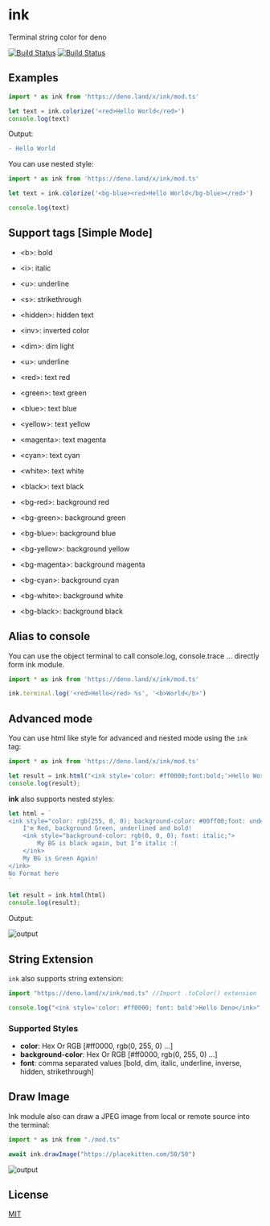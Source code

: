 # ink

Terminal string color for deno

[![Build Status](https://api.travis-ci.com/fakoua/ink.svg?branch=master)](https://travis-ci.com/fakoua/ink)
[![Build Status](https://github.com/fakoua/ink/workflows/CI/badge.svg?branch=master&event=push)](https://github.com/fakoua/ink/actions)

## Examples

```ts
import * as ink from 'https://deno.land/x/ink/mod.ts'

let text = ink.colorize('<red>Hello World</red>')
console.log(text)
```

Output:

```diff
- Hello World
```

You can use nested style:

```ts
import * as ink from 'https://deno.land/x/ink/mod.ts'

let text = ink.colorize('<bg-blue><red>Hello World</bg-blue></red>')

console.log(text)
```

## Support tags [Simple Mode]

- &lt;b>: bold
- &lt;i>: italic
- &lt;u>: underline
- &lt;s>: strikethrough
- &lt;hidden>: hidden text
- &lt;inv>: inverted color
- &lt;dim>: dim light
- &lt;u>: underline

- &lt;red>: text red
- &lt;green>: text green
- &lt;blue>: text blue
- &lt;yellow>: text yellow
- &lt;magenta>: text magenta
- &lt;cyan>: text cyan
- &lt;white>: text white
- &lt;black>: text black

- &lt;bg-red>: background red
- &lt;bg-green>: background green
- &lt;bg-blue>: background blue
- &lt;bg-yellow>: background yellow
- &lt;bg-magenta>: background magenta
- &lt;bg-cyan>: background cyan
- &lt;bg-white>: background white
- &lt;bg-black>: background black

## Alias to console

You can use the object terminal to call console.log, console.trace ... directly form ink module.

```ts
import * as ink from 'https://deno.land/x/ink/mod.ts'

ink.terminal.log('<red>Hello</red> %s', '<b>World</b>')
```

## Advanced mode

You can use html like style for advanced and nested mode using the `ink` tag:

```ts
import * as ink from 'https://deno.land/x/ink/mod.ts'

let result = ink.html("<ink style='color: #ff0000;font:bold;'>Hello World</ink>")
console.log(result);
```

**ink** also supports nested styles:

```ts
let html = `
<ink style="color: rgb(255, 0, 0); background-color: #00ff00;font: underline, bold">
    I'm Red, background Green, underlined and bold! 
    <ink style="background-color: rgb(0, 0, 0); font: italic;">
        My BG is black again, but I'm italic :(
    </ink>
    My BG is Green Again!
</ink>
No Format here
`

let result = ink.html(html)
console.log(result);
```

Output:

![output](https://github.com/fakoua/ink/blob/master/forgit/img01.png)

## String Extension

`ink` also supports string extension:

```ts
import "https://deno.land/x/ink/mod.ts" //Import .toColor() extension

console.log("<ink style='color: #ff0000; font: bold'>Hello Deno</ink>".toColor())
```

### Supported Styles

- **color**: Hex Or RGB [#ff0000, rgb(0, 255, 0) ...]
- **background-color**: Hex Or RGB [#ff0000, rgb(0, 255, 0) ...]
- **font**: comma separated values [bold, dim, italic, underline, inverse, hidden, strikethrough]

## Draw Image

Ink module also can draw a JPEG image from local or remote source into the terminal:

```ts
import * as ink from "./mod.ts"

await ink.drawImage("https://placekitten.com/50/50")

```

![output](https://github.com/fakoua/ink/blob/master/forgit/img02.png)

## License

[MIT](LICENSE)
